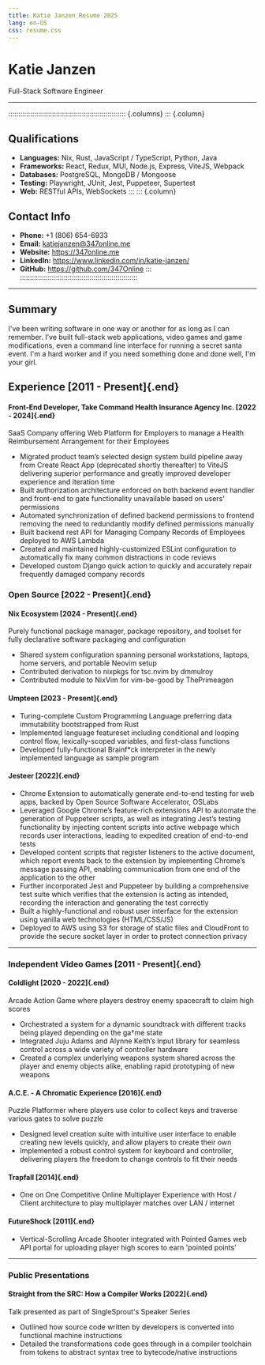 ```yaml
---
title: Katie Janzen Resume 2025
lang: en-US
css: resume.css
---
```


# Katie Janzen

Full-Stack Software Engineer

______________________________________________________________________

::::::::::::::::::::::::::::::::::::::::::::::::::::::::::: {.columns}
::: {.column}
## Qualifications

- **Languages:** Nix, Rust, JavaScript / TypeScript, Python, Java
- **Frameworks:** React, Redux, MUI, Node.js, Express, ViteJS, Webpack
- **Databases:** PostgreSQL, MongoDB / Mongoose
- **Testing:** Playwright, JUnit, Jest, Puppeteer, Supertest
- **Web:** RESTful APIs, WebSockets
:::
::: {.column}
## Contact Info

- **Phone:** +1 (806) 654-6933
- **Email:** katiejanzen@347online.me
- **Website:** https://347online.me
- **LinkedIn:** https://www.linkedin.com/in/katie-janzen/
- **GitHub:** https://github.com/347Online
:::
:::::::::::::::::::::::::::::::::::::::::::::::::::::::::::



______________________________________________________________________

## Summary

I've been writing software in one way or another for as long as I can remember.
I’ve built full-stack web applications, video games and game modifications, even a command line interface for running a secret santa event. I'm a hard worker and if you need something done and done well, I'm your girl.

## Experience                                                       [2011 - Present]{.end}

#### Front-End Developer, Take Command Health Insurance Agency Inc. [2022 - 2024]{.end}
SaaS Company offering Web Platform for Employers to manage a Health Reimbursement Arrangement for their Employees

- Migrated product team’s selected design system build pipeline away from Create React App (deprecated shortly thereafter) to ViteJS delivering superior performance and greatly improved developer experience and iteration time
- Built authorization architecture enforced on both backend event handler and front-end to gate functionality unavailable based on users’ permissions
- Automated synchronization of defined backend permissions to frontend removing the need to redundantly modify defined permissions manually
- Built backend rest API for Managing Company Records of Employees deployed to AWS Lambda
- Created and maintained highly-customized ESLint configuration to automatically fix many common distractions in code reviews
- Developed custom Django quick action to quickly and accurately repair frequently damaged company records

### Open Source                                                     [2022 - Present]{.end}

#### Nix Ecosystem                                                  [2024 - Present]{.end}
Purely functional package manager, package repository, and toolset for fully declarative software packaging and configuration

- Shared system configuration spanning personal workstations, laptops, home servers, and portable Neovim setup
- Contributed derivation to nixpkgs for tsc.nvim by dmmulroy
- Contributed module to NixVim for vim-be-good by ThePrimeagen

#### Umpteen                                                        [2023 - Present]{.end}

- Turing-complete Custom Programming Language preferring data immutability bootstrapped from Rust
- Implemented language featureset including conditional and looping control flow, lexically-scoped variables, and first-class functions
- Developed fully-functional Brainf*ck interpreter in the newly implemented language as sample program

#### Jesteer                                                        [2022]{.end}

- Chrome Extension to automatically generate end-to-end testing for web apps, backed by Open Source Software Accelerator, OSLabs
- Leveraged Google Chrome’s feature-rich extensions API to automate the generation of Puppeteer scripts, as well as integrating Jest’s testing functionality by injecting content scripts into active webpage which records user interactions, leading to expedited creation of end-to-end tests
- Developed content scripts that register listeners to the active document, which report events back to the extension by implementing Chrome’s message passing API, enabling communication from one end of the application to the other
- Further incorporated Jest and Puppeteer by building a comprehensive test suite which verifies that the extension is acting as intended, recording the interaction and generating the test correctly
- Built a highly-functional and robust user interface for the extension using vanilla web technologies (HTML/CSS/JS)
- Deployed to AWS using S3 for storage of static files and CloudFront to provide the secure socket layer in order to protect connection privacy

______________________________________________________________________

### Independent Video Games                                         [2011 - Present]{.end}
<!-- TODO: "These are the games I've made" or smth -->

#### Coldlight                                                      [2020 - 2022]{.end}
Arcade Action Game where players destroy enemy spacecraft to claim high scores

- Orchestrated a system for a dynamic soundtrack with different tracks being played depending on the ga†me state
- Integrated Juju Adams and Alynne Keith’s Input library for seamless control across a wide variety of controller hardware
- Created a complex underlying weapons system shared across the player and enemy objects alike, enabling rapid prototyping of new weapons

#### A.C.E. - A Chromatic Experience                                [2016]{.end}
Puzzle Platformer where players use color to collect keys and traverse various gates to solve puzzle

- Designed level creation suite with intuitive user interface to enable creating new levels quickly, and allow players to create their own
- Implemented a robust control system for keyboard and controller, delivering players the freedom to change controls to fit their needs

#### Trapfall                                                       [2014]{.end}

- One on One Competitive Online Multiplayer Experience with Host / Client architecture to play multiplayer matches over LAN / internet

#### FutureShock                                                    [2011]{.end}

- Vertical-Scrolling Arcade Shooter integrated with Pointed Games web API portal for uploading player high scores to earn 'pointed points’

______________________________________________________________________

### Public Presentations

#### Straight from the SRC: How a Compiler Works                    [2022]{.end}
Talk presented as part of SingleSprout's Speaker Series

- Outlined how source code written by developers is converted into functional machine instructions
- Detailed the transformations code goes through in a compiler toolchain from tokens to abstract syntax tree to bytecode/native instructions
